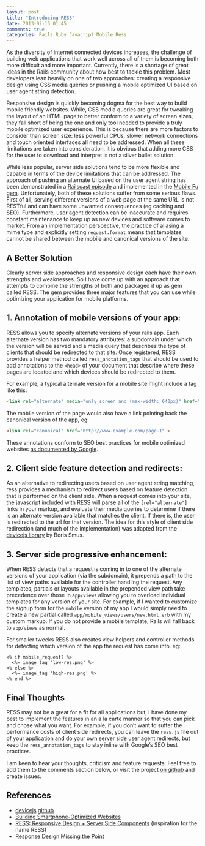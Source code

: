 ```yaml
---
layout: post
title: "Introducing RESS"
date: 2013-02-15 01:45
comments: true
categories: Rails Ruby Javacript Mobile Ress
---
```


As the diversity of internet connected devices increases, the challenge of building web applications that work well across all of them is becoming both more difficult and more important. Currently, there is a shortage of great ideas in the Rails community about how best to tackle this problem. Most developers lean heavily on one of two approaches: creating a responsive design using CSS media queries or pushing a mobile optimized UI based on user agent string detection<!-- more -->.

Responsive design is quickly becoming dogma for the best way to build mobile friendly websites. While, CSS media queries are great for tweaking the layout of an HTML page to better conform to a variety of screen sizes, they fall short of being the one and only tool needed to provide a truly mobile optimized user experience. This is because there are more factors to consider than screen size: less powerful CPUs, slower network connections and touch oriented interfaces all need to be addressed. When all these limitations are taken into consideration, it is obvious that adding more CSS for the user to download and interpret is not a silver bullet solution.

While less popular, server side solutions tend to be more flexible and capable in terms of the device limitations that can be addressed. The approach of pushing an alternate UI based on the user agent string has been demonstrated in a [Railscast episode](http://railscasts.com/episodes/199-mobile-devices) and implemented in the [Mobile Fu gem](https://github.com/brendanlim/mobile-fu). Unfortunately, both of these solutions suffer from some serious flaws. First of all, serving different versions of a web page at the same URL is not RESTful and can have some unwanted consequences (eg caching and SEO). Furthermore, user agent detection can be inaccurate and requires constant maintenance to keep up as new devices and software comes to market. From an implementation perspective, the practice of aliasing a mime type and explicitly setting `request.format` means that templates cannot be shared between the mobile and canonical versions of the site.

## A Better Solution

Clearly server side approaches and responsive design each have their own strengths and weaknesses. So I have come up with an approach that attempts to combine the strengths of both and packaged it up as gem called RESS. The gem provides three major features that you can use while optimizing your application for mobile platforms.

## 1. Annotation of mobile versions of your app:

RESS allows you to specify alternate versions of your rails app. Each alternate version has two mandatory attributes: a subdomain under which the version will be served and a media query that describes the type of clients that should be redirected to that site. Once registered, RESS provides a helper method called `ress_anotation_tags` that should be used to add annotations to the `<head>` of your document that describe where these pages are located and which devices should be redirected to them.

For example, a typical alternate version for a mobile site might include a tag like this:

```html
<link rel="alternate" media="only screen and (max-width: 640px)" href="http://m.example.com/page-1" >
```

The mobile version of the page would also have a link pointing back the canonical version of the app, eg:

```html
<link rel="canonical" href="http://www.example.com/page-1" >
```
These annotations conform to SEO best practices for mobile optimized websites [as documented by Google](https://developers.google.com/webmasters/smartphone-sites/details).

## 2. Client side feature detection and redirects:

As an alternative to redirecting users based on user agent string matching, ress provides a  mechanism to redirect users based on feature detection that is performed on the client side. When a request comes into your site, the javascript included with RESS will parse all of the `[rel="alternate"]` links in your markup, and evaluate their media queries to determine if there is an alternate version available that matches the client. If there is, the user is redirected to the url for that version. The idea for this style of client side redirection (and much of the implementation) was adapted from the [devicejs library](https://github.com/borismus/device.js) by Boris Smus.

## 3. Server side progressive enhancement:

When RESS detects that a request is coming in to one of the alternate versions of your application (via the subdomain), it prepends a path to the list of view paths available for the controller handling the request. Any templates, partials or layouts available in the prepended view path take precedence over those in `app/views` allowing you to overload individual templates for any version of your site. For example, if I wanted to customize the signup form for the `mobile` version of my app I would simply need to create a new partial called `app/mobile_views/users/new.html.erb` with my custom markup. If you do not provide a mobile template, Rails will fall back to `app/views` as normal.

For smaller tweeks RESS also creates view helpers and controller methods for detecting which version of the app the request has come into. eg:

```erb
<% if mobile_request? %>
  <%= image_tag 'low-res.png' %>
<% else %>
  <%= image_tag 'high-res.png' %>
<% end %>
```

## Final Thoughts

RESS may not be a great for a fit for all applications but, I have done my best to implement the features in an a la carte manner so that you can pick and chose what you want. For example, if you don’t want to suffer the performance costs of client side redirects, you can leave the `ress.js` file out of your application and do your own server side user agent redirects, but keep the `ress_annotation_tags` to stay inline with Google’s SEO best practices.

I am keen to hear your thoughts, criticism and feature requests. Feel free to add them to the comments section below, or visit the project [on github](https://github.com/matthewrobertson/ress) and create issues.


## References

- [devicejs](http://www.html5rocks.com/en/mobile/cross-device/) [github](https://github.com/borismus/device.js)
- [Building Smartphone-Optimized Websites](https://developers.google.com/webmasters/smartphone-sites/details)
- [RESS: Responsive Design + Server Side Components](http://www.lukew.com/ff/entry.asp?1392) (inspiration for the name RESS)
- [Response Design Missing the Point](http://bradfrostweb.com/blog/web/responsive-web-design-missing-the-point/)
